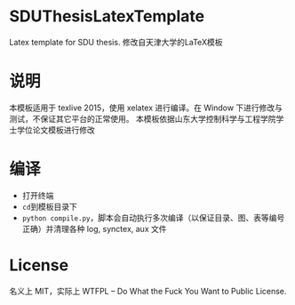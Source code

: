 # SDUThesisLatexTemplate

Latex template for SDU thesis. 修改自天津大学的LaTeX模板

# 说明

本模板适用于 texlive 2015，使用 xelatex 进行编译。在 Window 下进行修改与测试，不保证其它平台的正常使用。
本模板依据山东大学控制科学与工程学院学士学位论文模板进行修改

# 编译

* 打开终端
* `cd`到模板目录下
* `python compile.py`，脚本会自动执行多次编译（以保证目录、图、表等编号正确）并清理各种 log, synctex, aux 文件

# License

名义上 MIT，实际上 WTFPL – Do What the Fuck You Want to Public License.